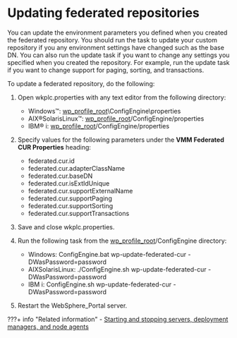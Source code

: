 # Updating federated repositories

You can update the environment parameters you defined when you created the federated repository. You should run the task to update your custom repository if you any environment settings have changed such as the base DN. You can also run the update task if you want to change any settings you specified when you created the repository. For example, run the update task if you want to change support for paging, sorting, and transactions.

To update a federated repository, do the following:

1.  Open wkplc.properties with any text editor from the following directory:


    -   Windows™: [wp\_profile\_root](../../../../../../../guide_me/wpsdirstr.md#wp_profile_root)\\ConfigEngine\\properties
    -   AIX®SolarisLinux™: [wp\_profile\_root](../../../../../../../guide_me/wpsdirstr.md#wp_profile_root)/ConfigEngine/properties
    -   IBM® i: [wp\_profile\_root](../../../../../../../guide_me/wpsdirstr.md#wp_profile_root)/ConfigEngine/properties

2.  Specify values for the following parameters under the **VMM Federated CUR Properties** heading:

    -   federated.cur.id
    -   federated.cur.adapterClassName
    -   federated.cur.baseDN
    -   federated.cur.isExtIdUnique
    -   federated.cur.supportExternalName
    -   federated.cur.supportPaging
    -   federated.cur.supportSorting
    -   federated.cur.supportTransactions
    
3.  Save and close wkplc.properties.


4.  Run the following task from the [wp\_profile\_root](../../../../../../../guide_me/wpsdirstr.md#wp_profile_root)/ConfigEngine directory:


    -   Windows: ConfigEngine.bat wp-update-federated-cur -DWasPassword=password
    -   AIXSolarisLinux: ./ConfigEngine.sh wp-update-federated-cur -DWasPassword=password
    -   IBM i: ConfigEngine.sh wp-update-federated-cur -DWasPassword=password

5.  Restart the WebSphere\_Portal server.



???+ info "Related information"
    - [Starting and stopping servers, deployment managers, and node agents](../../../../../stopstart.md)


